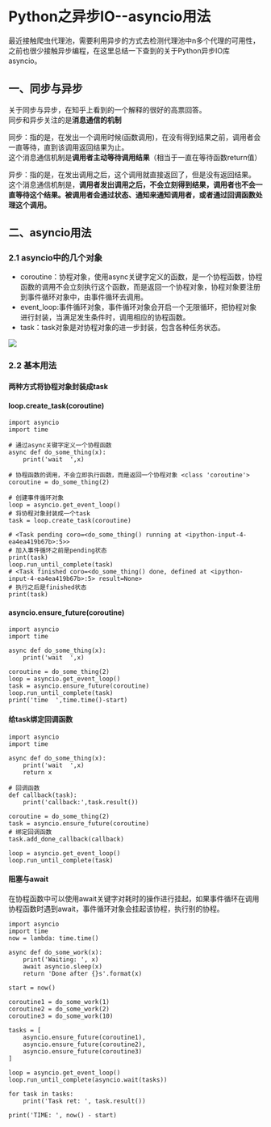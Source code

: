 # Python之异步IO--asyncio用法
最近接触爬虫代理池，需要利用异步的方式去检测代理池中n多个代理的可用性，之前也很少接触异步编程，在这里总结一下查到的关于Python异步IO库asyncio。
## 一、同步与异步
关于同步与异步，在知乎上看到的一个解释的很好的高票回答。</br>
同步和异步关注的是**消息通信的机制**

同步：指的是，在发出一个调用时候(函数调用)，在没有得到结果之前，调用者会一直等待，直到该调用返回结果为止。</br>
这个消息通信机制是**调用者主动等待调用结果**（相当于一直在等待函数return值）

异步：指的是，在发出调用之后，这个调用就直接返回了，但是没有返回结果。</br>
这个消息通信机制是，**调用者发出调用之后，不会立刻得到结果，调用者也不会一直等待这个结果。被调用者会通过状态、通知来通知调用者，或者通过回调函数处理这个调用。**

## 二、asyncio用法
### 2.1 asyncio中的几个对象
* coroutine：协程对象，使用async关键字定义的函数，是一个协程函数，协程函数的调用不会立刻执行这个函数，而是返回一个协程对象，协程对象要注册到事件循环对象中，由事件循环去调用。
* event_loop:事件循环对象，事件循环对象会开启一个无限循环，把协程对象进行封装，当满足发生条件时，调用相应的协程函数。
* task：task对象是对协程对象的进一步封装，包含各种任务状态。

![](https://github.com/daacheng/PythonBasic/blob/master/pic/asyncio1.png)

### 2.2 基本用法
#### 两种方式将协程对象封装成task
#### loop.create_task(coroutine) 

    import asyncio
    import time

    # 通过async关键字定义一个协程函数
    async def do_some_thing(x):
        print('wait  ',x)
        
    # 协程函数的调用，不会立即执行函数，而是返回一个协程对象 <class 'coroutine'>
    coroutine = do_some_thing(2) 

    # 创建事件循环对象
    loop = asyncio.get_event_loop()
    # 将协程对象封装成一个task
    task = loop.create_task(coroutine)

    # <Task pending coro=<do_some_thing() running at <ipython-input-4-ea4ea419b67b>:5>>
    # 加入事件循环之前是pending状态
    print(task)  
    loop.run_until_complete(task)
    # <Task finished coro=<do_some_thing() done, defined at <ipython-input-4-ea4ea419b67b>:5> result=None>
    # 执行之后是finished状态
    print(task)

#### asyncio.ensure_future(coroutine)

    import asyncio
    import time

    async def do_some_thing(x):
        print('wait  ',x)

    coroutine = do_some_thing(2) 
    loop = asyncio.get_event_loop()
    task = asyncio.ensure_future(coroutine)
    loop.run_until_complete(task)
    print('time  ',time.time()-start)

#### 给task绑定回调函数

    import asyncio
    import time

    async def do_some_thing(x):
        print('wait  ',x)
        return x

    # 回调函数
    def callback(task):
        print('callback:',task.result())

    coroutine = do_some_thing(2) 
    task = asyncio.ensure_future(coroutine)
    # 绑定回调函数
    task.add_done_callback(callback) 

    loop = asyncio.get_event_loop()
    loop.run_until_complete(task)
#### 阻塞与await
在协程函数中可以使用await关键字对耗时的操作进行挂起，如果事件循环在调用协程函数时遇到await，事件循环对象会挂起该协程，执行别的协程。

    import asyncio
    import time
    now = lambda: time.time()

    async def do_some_work(x):
        print('Waiting: ', x)
        await asyncio.sleep(x)
        return 'Done after {}s'.format(x)

    start = now()

    coroutine1 = do_some_work(1)
    coroutine2 = do_some_work(2)
    coroutine3 = do_some_work(10)

    tasks = [
        asyncio.ensure_future(coroutine1),
        asyncio.ensure_future(coroutine2),
        asyncio.ensure_future(coroutine3)
    ]

    loop = asyncio.get_event_loop()
    loop.run_until_complete(asyncio.wait(tasks))

    for task in tasks:
        print('Task ret: ', task.result())

    print('TIME: ', now() - start)

